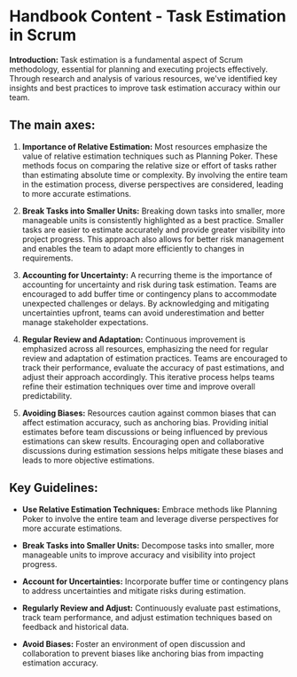 # Handbook Content - Task Estimation in Scrum

**Introduction:** Task estimation is a fundamental aspect of Scrum methodology, essential for planning and executing projects effectively. Through research and analysis of various resources, we've identified key insights and best practices to improve task estimation accuracy within our team.

## **The main axes:**

1. **Importance of Relative Estimation:** Most resources emphasize the value of relative estimation techniques such as Planning Poker. These methods focus on comparing the relative size or effort of tasks rather than estimating absolute time or complexity. By involving the entire team in the estimation process, diverse perspectives are considered, leading to more accurate estimations.

2. **Break Tasks into Smaller Units:** Breaking down tasks into smaller, more manageable units is consistently highlighted as a best practice. Smaller tasks are easier to estimate accurately and provide greater visibility into project progress. This approach also allows for better risk management and enables the team to adapt more efficiently to changes in requirements.

3. **Accounting for Uncertainty:** A recurring theme is the importance of accounting for uncertainty and risk during task estimation. Teams are encouraged to add buffer time or contingency plans to accommodate unexpected challenges or delays. By acknowledging and mitigating uncertainties upfront, teams can avoid underestimation and better manage stakeholder expectations.

4. **Regular Review and Adaptation:** Continuous improvement is emphasized across all resources, emphasizing the need for regular review and adaptation of estimation practices. Teams are encouraged to track their performance, evaluate the accuracy of past estimations, and adjust their approach accordingly. This iterative process helps teams refine their estimation techniques over time and improve overall predictability.

5. **Avoiding Biases:** Resources caution against common biases that can affect estimation accuracy, such as anchoring bias. Providing initial estimates before team discussions or being influenced by previous estimations can skew results. Encouraging open and collaborative discussions during estimation sessions helps mitigate these biases and leads to more objective estimations.

## **Key Guidelines:**

- **Use Relative Estimation Techniques:** Embrace methods like Planning Poker to involve the entire team and leverage diverse perspectives for more accurate estimations.

- **Break Tasks into Smaller Units:** Decompose tasks into smaller, more manageable units to improve accuracy and visibility into project progress.

- **Account for Uncertainties:** Incorporate buffer time or contingency plans to address uncertainties and mitigate risks during estimation.

- **Regularly Review and Adjust:** Continuously evaluate past estimations, track team performance, and adjust estimation techniques based on feedback and historical data.

- **Avoid Biases:** Foster an environment of open discussion and collaboration to prevent biases like anchoring bias from impacting estimation accuracy.